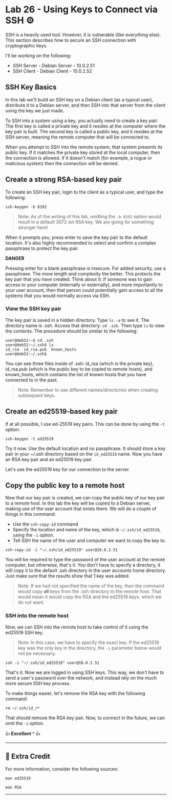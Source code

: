 # Lab 26 - Using Keys to Connect via SSH ⚙️

SSH is a heavily used tool. However, it is vulnerable (like everything else). This section describes how to secure an SSH connection with cryptographic keys.

I'll be working on the following:

- SSH Server - Debian Server - 10.0.2.51
- SSH Client - Debian Client - 10.0.2.52

## SSH Key Basics

In this lab we'll build an SSH key on a Debian client (as a typical user), distribute it to a Debian server, and then SSH into that server from the client using the key we just made.

To SSH into a system using a key, you actually need to create a key *pair*. The first key is called a private key and it resides at the computer where the key pair is built. The second key is called a public key, and it resides at the SSH server, meaning the remote computer that will be connected to.

When you attempt to SSH into the remote system, that system presents its public key. If it matches the private key stored at the local computer, then the connection is allowed. If it doesn't match (for example, a rogue or malicious system) then the connection will be denied.

## Create a strong RSA-based key pair

To create an SSH key pair, login to the client as a typical user, and type the following:

`ssh-keygen -b 8192`

> Note: As of the writing of this lab, omitting the `-b 8192` option would result in a default 3072-bit RSA key. We are going for something stronger here!

When it prompts you, press enter to save the key pair to the default location. It's also highly recommended to select and confirm a complex passphrase to protect the key pair.  

**DANGER** 

Pressing enter for a blank passphrase is insecure. For added security, use a passphrase. The more length and complexity the better. This protects the key pair that you have created. Think about it: If someone was to gain access to your computer (internally or externally), and more importantly to your user account, then that person could potentially gain access to all the systems that you would normally access via SSH.

### View the SSH key pair

The key pair is saved in a hidden directory. Type `ls -a` to see it. The directory name is .ssh. Access that directory: `cd .ssh`. Then type `ls` to view the contents. The procedure should be similar to the following:

```console
user@deb52:~$ cd .ssh
user@deb52:~/.ssh$ ls
id_rsa  id_rsa.pub  known_hosts
user@deb52:~/.ssh$ 
```

You can see three files inside of .ssh: id_rsa (which is the private key), id_rsa.pub (which is the public key to be copied to remote hosts), and known_hosts, which contains the list of known hosts that you have connected to in the past.

> Note: Remember to use different names/directories when creating subsequent keys.

## Create an ed25519-based key pair

If at all possible, I use ed-25519 key pairs. This can be done by using the `-t` option:

`ssh-keygen -t ed25519`

Try it now. Use the default location and no passphrase. It should store a key pair in your ~/.ssh directory based on the `id_ed25519` name. Now you have an RSA key pair and an ed25519 key pair.

Let's use the ed25519 key for our connection to the server.

## Copy the public key to a remote host

Now that our key pair is created, we can copy the public key of our key pair to a remote host. In this lab the key will be copied to a Debian server, making use of the user account that exists there. We will do a couple of things in this command:

- Use the `ssh-copy-id` command
- Specify the location and name of the key, which is `~/.ssh/id_ed25519`, using the `-i` option.
- Tell SSH the name of the user and computer we want to copy the key to.

`ssh-copy-id -i "~/.ssh/id_ed25519" user@10.0.2.51`

You will be required to type the password of the user account at the remote computer, but otherwise, that's it. You don't have to specify a directory, it will copy it to the default .ssh directory in the user accounts home directory. Just make sure that the results show that 1 key was added.

> Note: If we had not specified the name of the key, then the command would copy **all** keys from the .ssh directory to the remote host. That would mean it would copy the RSA and the ed25519 keys. which we do not want.

### SSH into the remote host

Now, we can SSH into the remote host to take control of it using the ed25519 SSH key.

> Note: In this case, we have to specify the exact key. If the ed25519 key was the only key in the directory, the `-i` parameter below would not be necessary.

`ssh -i "~/.ssh/id_ed25519" user@10.0.2.51`

That's it. Now we are logged in using SSH keys. This way, we don't have to send a user's password over the network, and instead rely on the much more secure SSH key process.

To make things easier, let's remove the RSA key with the following command:

`rm ~/.ssh/id_r*`

That should remove the RSA key pair. Now, to connect in the future, we can omit the `-i` option.

👍 **Excellent ^** 👍

---

## 📃 Extra Credit

For more information, consider the following sources:

`man ed25519`

`man RSA`

---
